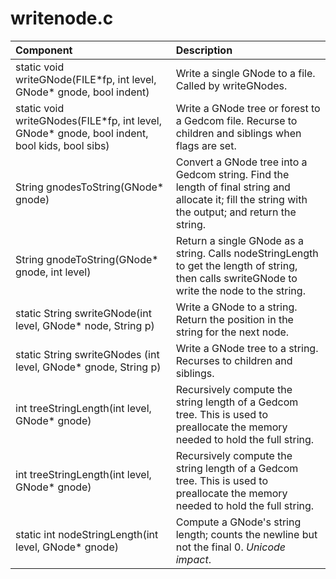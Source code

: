 # writenode.c
|Component|Description|
|:---|:---|
|static void writeGNode(FILE\*fp, int level, GNode\* gnode, bool indent)|Write a single GNode to a file. Called by writeGNodes.|
|static void writeGNodes(FILE\*fp, int level, GNode\* gnode, bool indent, bool kids, bool sibs)|Write a GNode tree or forest to a Gedcom file. Recurse to children and siblings when flags are set.|
|String gnodesToString(GNode\* gnode)|Convert a GNode tree into a Gedcom string. Find the length of final string and allocate it; fill the string with the output; and return the string.|
|String gnodeToString(GNode\* gnode, int level)|Return a single GNode as a string. Calls nodeStringLength to get the length of string, then calls swriteGNode to write the node to the string.|
|static String swriteGNode(int level, GNode\* node, String p)|Write a GNode to a string. Return the  position in the string for the next node.|
|static String swriteGNodes (int level, GNode\* gnode, String p)|Write a GNode tree to a string. Recurses to children and siblings.|
|int treeStringLength(int level, GNode\* gnode)|Recursively compute the string length of a Gedcom tree. This is used to preallocate the memory needed to hold the full string.|
|int treeStringLength(int level, GNode* gnode)|Recursively compute the string length of a Gedcom tree. This is used to preallocate the memory needed to hold the full string.|
|static int nodeStringLength(int level, GNode\* gnode)|Compute a GNode's string length; counts the newline but not the final 0. *Unicode impact*.|
